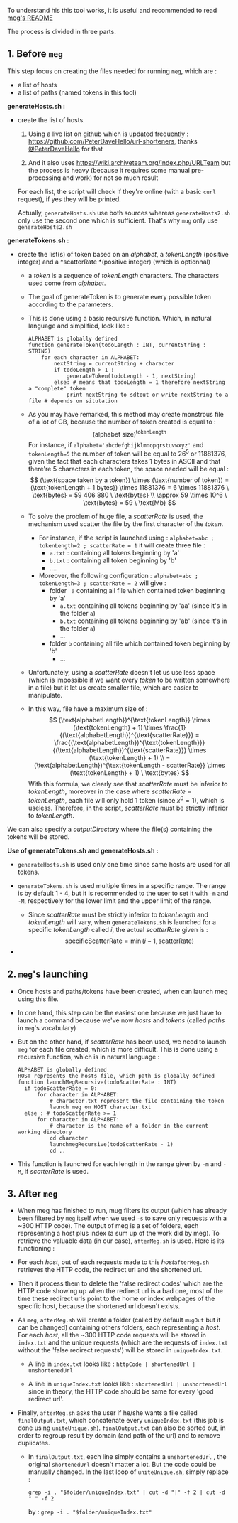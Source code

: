 To understand his this tool works, it is useful and recommended to read  [meg's README](https://github.com/tomnomnom/meg)

The process is divided in three parts. 

## 1. Before `meg`

This step focus on creating the files needed for running `meg`, which are : 
- a list of hosts
- a list of paths (named tokens in this tool)

**generateHosts.sh :**

- create the list of hosts. 

  1. Using a live list on github which is updated frequently : https://github.com/PeterDaveHello/url-shorteners, thanks [@PeterDaveHello](https://github.com/PeterDaveHello) for that

  2. And it also uses https://wiki.archiveteam.org/index.php/URLTeam but the process is heavy (because it requires some manual pre-processing and work) for not so much result

  For each list, the script will check if they're online (with a basic `curl` request), if yes they will be printed.

  Actually, `generateHosts.sh` use both sources whereas `generateHosts2.sh` only use the second one which is sufficient. That's why `mug` only use `generateHosts2.sh` 

**generateTokens.sh :**

- create the list(s) of token based on an *alphabet*, a *tokenLength* (positive integer) and a *scatterRate *(positive integer) (which is optionnal)

  - a *token* is a sequence of *tokenLength* characters. The characters used come from *alphabet*.

  - The goal of generateToken is to generate every possible token according to the parameters.

  - This is done using a basic recursive function. Which, in natural language and simplified, look like :

    ```natural
    ALPHABET is globally defined
    function generateToken(todoLength : INT, currentString : STRING)
    	for each character in ALPHABET:
    		nextString = currentString + character
    		if todoLength > 1 :
    			generateToken(todoLength - 1, nextString)
    		else: # means that todoLength = 1 therefore nextString a "complete" token
    			print nextString to sdtout or write nextString to a file # depends on situtation
    ```

  - As you may have remarked, this method may create monstrous file of a lot of GB, because the number of token created is equal to :
    $$
    (\text{alphabet size})^{\text{tokenLength}}
    $$
    For instance, if `alphabet='abcdefghijklmnopqrstuvwxyz'` and `tokenLength=5` the number of token will be equal to $26^5$ or $11881376$, given the fact that each characters takes 1 bytes in ASCII and that there're 5 characters in each token, the space needed will be equal :
    $$
    (\text{space taken by a token}) \times (\text{number of token}) = (\text{tokenLength + 1 bytes}) \times 11881376 = 6 \times 11881376 \ \text{bytes} = 59 406 880 \ \text{bytes} \\ \approx 59 \times 10^6 \ \text{bytes} = 59 \ \text{Mb}
    $$

  - To solve the problem of huge file, a *scatterRate* is used, the mechanism used scatter the file by the first character of the *token*. 

    - For instance, if the script is launched using : `alphabet=abc ; tokenLength=2 ; scatterRate = 1` it will create three file :
      - `a.txt` : containing all tokens beginning by 'a'
      - `b.txt` : containing all token beginning by 'b'
      - ....
    - Moreover, the following configuration : `alphabet=abc ; tokenLength=3 ; scatterRate = 2` will give : 
      - folder ` a` containing all file which contained token beginning by 'a'
        - `a.txt` containing all tokens beginning by 'aa' (since it's in the folder `a`)
        - `b.txt` containing all tokens beginning by 'ab' (since it's in the folder `a`)
        - ...
      - folder `b` containing all file which contained token beginning by 'b'
        - ...

  - Unfortunately, using a *scatterRate* doesn't let us use less space (which is impossible if we want every *token* to be written somewhere in a file) but it let us create smaller file, which are easier to manipulate.

  - In this way, file have a maximum size of :
    $$
    (\text{alphabetLength})^{\text{tokenLength}} \times (\text{tokenLength} + 1) \times \frac{1}{(\text{alphabetLength})^{\text{scatterRate}}} = \frac{(\text{alphabetLength})^{\text{tokenLength}}}{(\text{alphabetLength})^{\text{scatterRate}}} \times (\text{tokenLength} + 1) \\ = (\text{alphabetLength})^{\text{tokenLength - scatterRate}} \times (\text{tokenLength} + 1) \ \text{bytes}
    $$
    With this formula, we clearly see that *scatterRate* must be inferior to *tokenLength*, moreover in the case where *scatterRate* = *tokenLength*, each file will only hold 1 token (since $x^0 = 1$), which is useless. Therefore, in the script, *scatterRate* must be strictly inferior to *tokenLength*.

We can also specify a *outputDirectory* where the file(s) containing the tokens will be stored.

**Use of generateTokens.sh and generateHosts.sh :** 

- `generateHosts.sh` is used only one time since same hosts are used for all tokens.

- `generateTokens.sh` is used multiple times in a specific range. The range is by default 1 - 4, but it is recommended to the user to set it with `-m` and `-M`, respectively for the lower limit and the upper limit of the range.

  - Since *scatterRate* must be strictly inferior to *tokenLength* and *tokenLength* will vary, when `generateTokens.sh` is launched for a specific *tokenLength* called *i*, the actual *scatterRate* given is :
    $$
    \text{specificScatterRate} = \min(i - 1, \text{scatterRate})
    $$

- 

## 2. `meg`'s launching

- Once hosts and paths/tokens have been created, when can launch meg using this file.

- In one hand, this step can be the easiest one because we just have to launch a command because we've now *hosts* and *tokens* (called *paths* in `meg`'s vocabulary)

- But on the other hand, if *scatterRate* has been used, we need to launch `meg` for each file created, which is more difficult. This is done using a recursive function, which is in natural language : 

  ```natural
  ALPHABET is globally defined
  HOST represents the hosts file, which path is globally defined
  function launchMegRecursive(todoScatterRate : INT)
  	if todoScatterRate = 0:
  		for character in ALPHABET:
  			# character.txt represent the file containing the token 
  			launch meg on HOST character.txt 
  	else : # todoScatterRate >= 1
  		for character in ALPHABET:
  			# character is the name of a folder in the current working directory
  			cd character 
  			launchmegRecursive(todoScatterRate - 1)
  			cd ..
  ```

- This function is launched for each length in the range given by `-m` and `-M`, if *scatterRate* is used.

## 3. After `meg`

- When meg has finished to run, mug filters its output (which has already been filtered by `meg` itself when we used `-s` to save only requests with a ~300 HTTP code). The output of meg is a set of folders, each representing a host plus index (a sum up of the work did by meg). To retrieve the valuable data (in our case), `afterMeg.sh` is used. Here is its functioning : 

- For each *host*, out of each requests made to this *host*`afterMeg.sh` retrieves the HTTP code, the redirect url and the shortened url.

- Then it process them to delete the 'false redirect codes' which are the HTTP code showing up when the redirect url is a bad one, most of the time these redirect urls point to the home or index webpages of the specific host, because the shortened url doesn't exists.

- As `meg`, `afterMeg.sh` will create a folder (called by default `mugOut` but it can be changed) containing others folders, each representing a *host*. For each *host*, all the ~300 HTTP code requests will be stored in `index.txt` and the unique requests (which are the requests of `index.txt` without the 'false redirect requests') will be stored in `uniqueIndex.txt`.

  - A line in `index.txt` looks like : `httpCode | shortenedUrl | unshortenedUrl`

  - A line in `uniqueIndex.txt` looks like : `shortenedUrl | unshortenedUrl` since in theory, the HTTP code should be same for every 'good redirect url'.

- Finally, `afterMeg.sh` asks the user if he/she wants a file called `finalOutput.txt`, which concatenate every `uniqueIndex.txt` (this job is done using `uniteUnique.sh`). `finalOutput.txt` can also be sorted out, in order to regroup result by domain (and path of the url) and to remove duplicates. 

  - In `finalOutput.txt`, each line simply contains a `unshortenedUrl` , the original `shortenedUrl` doesn't matter a lot. But the code could be manually changed. In the last loop of `uniteUnique.sh`, simply replace : 

    `grep -i . "$folder/uniqueIndex.txt" | cut -d "|" -f 2 | cut -d " " -f 2` 

    by : `grep -i . "$folder/uniqueIndex.txt"` 